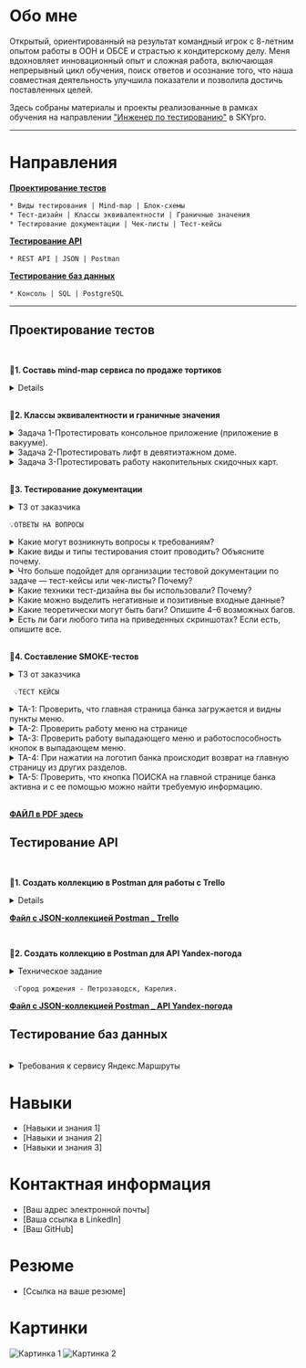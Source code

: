 # Обо мне

Открытый, ориентированный на результат командный игрок с 8-летним опытом работы в ООН и ОБСЕ и страстью к кондитерскому делу. Меня вдохновляет инновационный опыт и сложная работа, включающая непрерывный цикл обучения, поиск ответов и осознание того, что наша совместная деятельность улучшила показатели и позволила достичь поставленных целей.

Здесь собраны материалы и проекты реализованные в рамках обучения на направлении ["Инженер по тестированию"](https://praktikum.yandex.ru/qa-engineer) в SKYpro.


***



# Направления

[**Проектирование тестов**](#test-design)<br>

    * Виды тестирования | Mind-map | Блок-схемы
    * Тест-дизайн | Классы эквивалентности | Граничные значения
    * Тестирование документации | Чек-листы | Тест-кейсы

[**Тестирование API**](#API-testing)<br>

    * REST API | JSON | Postman

[**Тестирование баз данных**](#SQL-testing)<br>

    * Консоль | SQL | PostgreSQL

 
***

  ## <a name="test-design" />Проектирование тестов
  <br>

📄**1. Составь mind-map сервиса по продаже тортиков**

<details>
<summary>Mind map сервиса</summary>

![Mind Map](https://github.com/ToktombaevM/ManasT_QA-portfolio/blob/9e5d1be44f6df16e7393e5b5eda308cdcf9a831e/IMG/Mind%20Map.jpg)

[Mind map в большом разрешении на MIRO](https://miro.com/app/board/uXjVMV_dsEQ=/?share_link_id=605007146557)

</details>
<br>

📄**2. Классы эквивалентности и граничные значения**

<details>
<summary>Задача 1-Протестировать консольное приложение (приложение в вакууме).</summary> <br>

  - Приложение на вход принимает три целых числа, интерпретируемых как длины сторон треугольника.
  - На выходе выводит на экран, является ли этот треугольник равнобедренным или равносторонним.
 
 > Что нужно сделать?
  - Составьте низкоуровневый чек-лист. Обязательно предложите конкретные значения тестовых данных.

**РЕШЕНИЕ**  
![TASK 1](https://github.com/ToktombaevM/ManasT_QA-portfolio/blob/8cc525406212ae02ac2c38242f5e1e98ae7af35a/IMG/TASK%201.png)

</details>

<details>
<summary>Задача 2-Протестировать лифт в девятиэтажном доме.</summary> <br>
   
 > Что нужно сделать?
  - Составить высокоуровневый чек-лист.

**РЕШЕНИЕ**  
![TASK 2](https://github.com/ToktombaevM/ManasT_QA-portfolio/blob/af535ce865670662d29930dfd9e36b7c3a8043b5/IMG/TASK%202.png)
</details>

<details>
<summary>Задача 3-Протестировать работу накопительных скидочных карт.</summary> <br>

Автомат принимает накопительные скидочные карты и при своем расчете учитывает количество баллов, по которому начисляет процент скидки:

от 0 до 100 баллов — скидка 1%;
от 100 до 200 баллов — скидка 3%;
от 200 до 500 баллов — скидка 5%;
от 500 баллов — скидка 10%.

 > Что нужно сделать?
  - Составить такой набор тестовых данных для автомата, при котором мы гарантированно будем знать, что в соответствии со своими накопленными баллами покупатель получит верную скидку.

**РЕШЕНИЕ**  
![TASK 3](https://github.com/ToktombaevM/ManasT_QA-portfolio/blob/a2c8c01ce1f208b768d4ce170594de717757919a/IMG/TASK%203.png)
</details> 
<br>

📄**3. Тестирование документации**

<details>
<summary>ТЗ от заказчика</summary> <br>
   
   - Реализовать форму, которая по введенным данным определяет, является ли человек совершеннолетним. <br>
   - Приложение должно быть с архитектурой «клиент — сервер».
</details> 

    💡ОТВЕТЫ НА ВОПРОСЫ

<details>
<summary>Какие могут возникнуть вопросы к требованиям?</summary> <br>

   - Какой **тип данных** должен быть введен в поле определения возраста: текст, дата или число?
   - Если вводимые данные, дата рождения, **в каком формате** поле должно принимать данные: MM.YYYY, YYYY-MM-DD или другой формат?
   - Требуется уточнить **какое значение** считается совершеннолетием? 16 лет, 18 лет, 21 год?
   - Что ответит система, если вводимое значение **не соответствует требованиям** системы?
   - Что произойдет, если клиент несовершеннолетний?
   - Что произойдет, если клиент совершеннолетний?
   </details>
   
<details>
<summary>Какие виды и типы тестирования стоит проводить? Объясните почему.</summary> <br>
   
   - **Smoke тестирование:** Проверить открывается ли поле, принимает ли оно вводимые данные, работает ли кнопка «ОК» или «Далее», чтобы убедиться, в работоспособности поля для продолжения тестирования?
   - **Функциональное тестирование:** требуется проверить, что поле принимает заданные значения, и обрабатывает значения правильно, например определяет, является ли человек совершеннолетним или нет.
   - **Тестирование безопасности:** поле не позволяет ввести невалидные данные, которые могут привести к неправильному определению возраста человека (например, спецсимволы, иероглифы, скобки, кавычки и тд.).
   - **Тестирование производительности:** проверить, как поле работает под нагрузкой. Например, выдержит ли поле, если его будут заполнять и отправлять одновременно с разных клиентских устройств в большом количестве.
 </details>

<details>
<summary>Что больше подойдет для организации тестовой документации по задаче — тест-кейсы или чек-листы? Почему?</summary> <br>
   
   - Так как мы тестируем одно поле ввода, следует использовать чек-лист для охвата большего количества и вариантов проверок.
   - Чит-лист позволит оптимизировать процесс тестирования путем группировки схожих сценариев и инструментов.
   - Тест-кейсы в данном случае будут не эффективны, так как нерационально, тратить много времени на расшифровку одного действия, в то время как можно произвести большее количество проверок по чек-листу за потраченное время.
 </details> 

 <details>
<summary>Какие техники тест-дизайна вы бы использовали? Почему?</summary> <br>

- **Классы эквивалентности** (в зависимости, от того, какое число мы считаем наступлением совершеннолетием. Например, 18 лет). В данном случае классов эквивалентности будет (меньше 0, 0, 1-17, и больше 18)
- **Граничные значения** 16, 17, 19, 20, чтобы проверить правильность обработки вводимой информации.
   </details>

    <details>
<summary>Какие можно выделить негативные и позитивные входные данные?</summary> <br>

| Позитивные проверки | Примеры |
| --- | --- |
| ввод корректных данных в соответствии с документацией (чисел в заданном диапазоне) | 17, 18, 19, 20 |

| Негативные проверки | Примеры |
| --- | ---      |
| пустое поле |   |
| ввод букв | AnГ |
| спецсимволы | ?:%?* |
| ввод отрицательных чисел  | -17 |

   </details>

   <details>
<summary>Какие теоретически могут быть баги? Опишите 4–6 возможных багов.</summary> <br>
      
- Поле ввода данных неактивно, то есть в него нельзя ввести данные.
- При вводе данных не отображаются все данные, либо отображаются некорректно.
- Кнопка «ОК» неактивна, то есть на нее нельзя нажать.
- Кнопка “OK” активна, но ничего не происходит после нажатия на нее.
- Кнопка “OK” активна, но при нажатии обнуляются данные, введенные в поле.
- Кнопка “OK” активна, но при нажатии страница закрывается.
   </details>

<details>
<summary>Есть ли баги любого типа на приведенных скриншотах? Если есть, опишите все.</summary> <br>

![Screenshot dev](https://github.com/ToktombaevM/ManasT_QA-portfolio/blob/59088d98f2217ea753e99f562ead406ae3f9797f/IMG/Screenshot%20dev.png)
      
- Кнопки “ОК” разного размера и цвета
- Грамматически некорректно написано “Вы совершен**ноле**тний” (пишется слитно); Не совершеннолетний (пишется слитно).
- Неверная формулировка. Оба поля должны быть сформулированы в одном стиле, либо обращение, либо вопрос.
- Нет кнопки закрыть всплывающее окно, либо вернуться назад.
   </details><br>

📄**4. Составление SMOKE-тестов**

<details>
<summary>ТЗ от заказчика</summary> <br>
   
   **Выберите тестовую документацию**

- Если ваше полное имя начинается на согласную букву, вам нужно **составить смоук-тест-кейс(ы) - имя: МАНАС.**

**Выберите приложение, по которому будете составлять документацию**

- Главная страница https://www.rosbank.ru/ - **фамилия: Токтомбаев.**
</details> 

     💡ТЕСТ КЕЙСЫ

   <details>
<summary>TA-1: Проверить, что главная страница банка загружается и видны пункты меню.</summary> <br>
      
![TA1](https://github.com/ToktombaevM/ManasT_QA-portfolio/blob/1e8a74990cdbf3a3f8e8b5f2103d968e8ea20a4a/IMG/TA1.png)
   </details>

   <details>
<summary>TA-2: Проверить работу меню на странице</summary> <br>
      
![TA2](https://github.com/ToktombaevM/ManasT_QA-portfolio/blob/f1a2b7514765446fc3f01a988ba12e319ff5d081/IMG/TA2.png)
   </details>

<details>
<summary>TA-3: Проверить работу выпадающего меню и работоспособность кнопок в выпадающем меню.</summary> <br>
      
![TA3](https://github.com/ToktombaevM/ManasT_QA-portfolio/blob/f1a2b7514765446fc3f01a988ba12e319ff5d081/IMG/TA3.png)
   </details>

<details>
<summary>TA-4: При нажатии на логотип банка происходит возврат на главную страницу из других разделов.</summary> <br>
      
![TA3](https://github.com/ToktombaevM/ManasT_QA-portfolio/blob/e9116dac8925a8831fff31ea305113b3777a9607/IMG/TA4.png)
   </details> 

<details>
<summary>TA-5: Проверить, что кнопка ПОИСКА на главной странице банка активна и с ее помощью можно найти требуемую информацию.</summary> <br>
      
![TA3](https://github.com/ToktombaevM/ManasT_QA-portfolio/blob/e9116dac8925a8831fff31ea305113b3777a9607/IMG/TA5.png)
   </details>

<br>

[**ФАЙЛ в PDF здесь**](https://github.com/ToktombaevM/ManasT_QA-portfolio/blob/657afc0b5612227ffa3a489ac8b8279d75744e86/IMG/%D0%A2%D0%B5%D1%81%D1%82-%D0%BA%D0%B5%D0%B9%D1%81%D1%8B%20%D0%B2%20%D1%84%D0%BE%D1%80%D0%BC%D0%B0%D1%82%D0%B5%20PDF.pdf)

## <a name="API-testing" />Тестирование API
<br>

📄**1. Создать коллекцию в Postman для работы с Trello** <br>

<details>
<summary>Техническое задание</summary><br>
 
**✅** Доска. Используйте следующие методы:

- [Создание](https://developer.atlassian.com/cloud/trello/rest/api-group-boards/#api-boards-post)
- [Получение](https://developer.atlassian.com/cloud/trello/rest/api-group-boards/#api-boards-id-get)
- [Удаление](https://developer.atlassian.com/cloud/trello/rest/api-group-boards/#api-boards-id-delete)

**✅** Списки. Используйте следующие методы:

- [Создание](https://developer.atlassian.com/cloud/trello/rest/api-group-lists/#api-lists-post)
- [Получение](https://developer.atlassian.com/cloud/trello/rest/api-group-lists/#api-lists-id-get)

**✅** Карточки. Используйте следующие методы:

- [Создание](https://developer.atlassian.com/cloud/trello/rest/api-group-cards/#api-cards-post)
- [Удаление](https://developer.atlassian.com/cloud/trello/rest/api-group-cards/#api-cards-id-delete)
- [Изменение названия](https://developer.atlassian.com/cloud/trello/rest/api-group-cards/#api-cards-id-put) (поле name)
- [Смена списка](https://developer.atlassian.com/cloud/trello/rest/api-group-cards/#api-cards-id-put) (аналогично перетаскиванию из одной колонки в другую — поле idList; для переноса нужно создать еще один список)
- [Получение информации](https://developer.atlassian.com/cloud/trello/rest/api-group-cards/#api-cards-id-get)
- [Добавление комментария к карточке](https://developer.atlassian.com/cloud/trello/rest/api-group-cards/#api-cards-id-actions-comments-post)
</details> 

[**Файл с JSON-коллекцией Postman _ Trello**](https://github.com/ToktombaevM/ManasT_QA-portfolio/blob/c173460abc6f0e9cebd48dea7d92a4e13b732403/IMG/API_HW5_trello.postman_collection.json)

<br>

📄**2. Создать коллекцию в Postman для API Yandex-погода** <br>

<details>
<summary>Техническое задание</summary><br>

   > API «Яндекс Погоды» позволяет получать погодные данные в автоматизированном режиме. Объем предоставляемых данных зависит от выбранного [тарифа доступа](https://yandex.ru/dev/weather/doc/dg/concepts/pricing.html#about).
> 
> 
> Необходимо с помощью Postman протестировать работу метода со следующими параметрами:
> 
> - тариф = Тестовый;
> - lon;
> - lat;
> - язык = русский.
> 
> Долготу и широту (lon, lat) проверьте для следующих городов:
> 
> - город вашего рождения (не забудьте указать это в названии запроса и прописать при сдаче работы);
> - город, в котором находится штаб-квартира «Яндекса»;
> - город, в котором находится штаб-квартира Google.
> 
> Также нужно создать несколько негативных сценариев и убедиться, что при неправильных данных запрос возвращает соответствующий результат.
> 
> **P. S. Для начала работы с методами вам потребуется создать API-ключ на соответствующее приложение.**
> 
> Результат необходимо прикрепить в виде готовой **JSON-коллекции Postman** (не ссылкой на проект, а именно выгрузить файл).
>
</details>

     💡Город рождения - Петрозаводск, Карелия.

   [**Файл с JSON-коллекцией Postman _ API Yandex-погода**](https://github.com/ToktombaevM/ManasT_QA-portfolio/blob/1b5c6f8f9d7a7c85850fe29666551bbb8da209df/IMG/Yandex%20Weather%20API.postman_collection.json)


## <a name="SQL-testing" />Тестирование баз данных
<br>


<details>
<summary>Требования к сервису Яндекс.Маршруты</summary>
</details>

# Навыки

* [Навыки и знания 1]
* [Навыки и знания 2]
* [Навыки и знания 3]

# Контактная информация

* [Ваш адрес электронной почты]
* [Ваша ссылка в LinkedIn]
* [Ваш GitHub]

# Резюме

* [Ссылка на ваше резюме]

# Картинки

![Картинка 1](images/image1.png)
![Картинка 2](images/image2.png)
